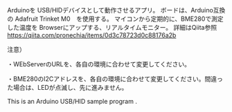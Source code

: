 Arduinoを USB/HIDデバイスとして動作させるアプリ。
ボードは、Arduino互換の Adafruit Trinket M0　を使用する。
マイコンから定期的に、BME280で測定した温度を Browserにアップする、リアルタイムモニター。
詳細はQiita参照 https://qiita.com/pronechia/items/0d3c78723d0c88176a2b

注意）

・WEbServerのURLを、各自の環境に合わせて変更してください。

・BME280のI2Cアドレスを、各自の環境に合わせて変更してください。間違った場合は、LEDが点滅し、先に進みません。

 This is an Arduino USB/HID  sample program .
